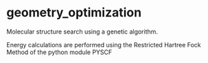 # geometry_optimization
Molecular structure search using a genetic algorithm.

Energy calculations are performed using the Restricted Hartree Fock Method of the python module PYSCF

